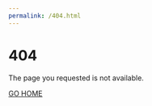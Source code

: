 ```yaml
---
permalink: /404.html
---
```


404
===

The page you requested is not available.

[GO HOME](http://fluffycraft.net/sethcaplan)
